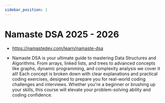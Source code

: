 ```yaml
---
sidebar_position: 1
---
```


# Namaste DSA 2025 - 2026

- https://namastedev.com/learn/namaste-dsa

- Namaste DSA is your ultimate guide to mastering Data Structures and Algorithms. From arrays, linked lists, and trees to advanced concepts like graphs, dynamic programming, and complexity analysis we cover it all! Each concept is broken down with clear explanations and practical coding exercises, designed to prepare you for real-world coding challenges and interviews. Whether you're a beginner or brushing up your skills, this course will elevate your problem-solving ability and coding confidence.
